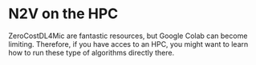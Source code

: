 # N2V on the HPC

ZeroCostDL4Mic are fantastic resources, but Google Colab can become limiting. Therefore, if you have acces to an HPC, you might want to learn how to run these type of algorithms directly there.
